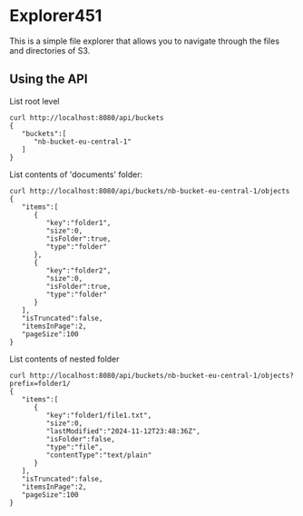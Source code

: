 # Explorer451

This is a simple file explorer that allows you to navigate through the files and directories of S3.

## Using the API

List root level

```shell
curl http://localhost:8080/api/buckets
{
   "buckets":[
      "nb-bucket-eu-central-1"
   ]
}
```

List contents of 'documents' folder:

```shell
curl http://localhost:8080/api/buckets/nb-bucket-eu-central-1/objects
{
   "items":[
      {
         "key":"folder1",
         "size":0,
         "isFolder":true,
         "type":"folder"
      },
      {
         "key":"folder2",
         "size":0,
         "isFolder":true,
         "type":"folder"
      }
   ],
   "isTruncated":false,
   "itemsInPage":2,
   "pageSize":100
}
```

List contents of nested folder

```shell
curl http://localhost:8080/api/buckets/nb-bucket-eu-central-1/objects?prefix=folder1/
{
   "items":[
      {
         "key":"folder1/file1.txt",
         "size":0,
         "lastModified":"2024-11-12T23:48:36Z",
         "isFolder":false,
         "type":"file",
         "contentType":"text/plain"
      }
   ],
   "isTruncated":false,
   "itemsInPage":2,
   "pageSize":100
}
```
